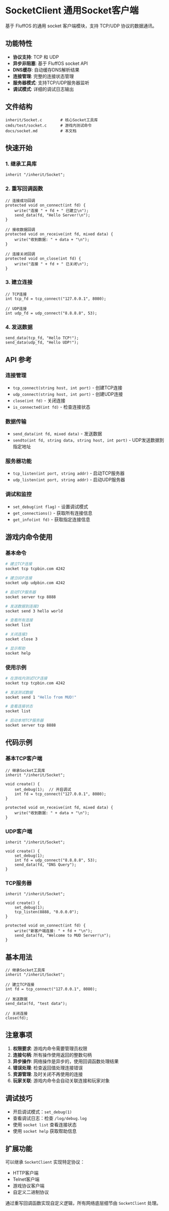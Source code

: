 # SocketClient 通用Socket客户端

基于 FluffOS 的通用 socket 客户端模块，支持 TCP/UDP 协议的数据通讯。

## 功能特性

- **协议支持**: TCP 和 UDP
- **异步非阻塞**: 基于 FluffOS socket API
- **DNS缓存**: 自动缓存DNS解析结果
- **连接管理**: 完整的连接状态管理
- **服务器模式**: 支持TCP/UDP服务器监听
- **调试模式**: 详细的调试日志输出

## 文件结构

```
inherit/Socket.c        # 核心Socket工具库
cmds/test/socket.c      # 游戏内测试命令
docs/socket.md          # 本文档
```

## 快速开始

### 1. 继承工具库

```lpc
inherit "/inherit/Socket";
```

### 2. 重写回调函数

```lpc
// 连接成功回调
protected void on_connect(int fd) {
    write("连接 " + fd + " 已建立\n");
    send_data(fd, "Hello Server!\n");
}

// 接收数据回调
protected void on_receive(int fd, mixed data) {
    write("收到数据: " + data + "\n");
}

// 连接关闭回调
protected void on_close(int fd) {
    write("连接 " + fd + " 已关闭\n");
}
```

### 3. 建立连接

```lpc
// TCP连接
int tcp_fd = tcp_connect("127.0.0.1", 8080);

// UDP连接
int udp_fd = udp_connect("8.8.8.8", 53);
```

### 4. 发送数据

```lpc
send_data(tcp_fd, "Hello TCP!");
send_data(udp_fd, "Hello UDP!");
```

## API 参考

### 连接管理

- `tcp_connect(string host, int port)` - 创建TCP连接
- `udp_connect(string host, int port)` - 创建UDP连接
- `close(int fd)` - 关闭连接
- `is_connected(int fd)` - 检查连接状态

### 数据传输

- `send_data(int fd, mixed data)` - 发送数据
- `sendto(int fd, string data, string host, int port)` - UDP发送数据到指定地址

### 服务器功能

- `tcp_listen(int port, string addr)` - 启动TCP服务器
- `udp_listen(int port, string addr)` - 启动UDP服务器

### 调试和监控

- `set_debug(int flag)` - 设置调试模式
- `get_connections()` - 获取所有连接信息
- `get_info(int fd)` - 获取指定连接信息

## 游戏内命令使用

### 基本命令

```bash
# 建立TCP连接
socket tcp tcpbin.com 4242

# 建立UDP连接
socket udp udpbin.com 4242

# 启动TCP服务器
socket server tcp 8888

# 发送数据到连接3
socket send 3 hello world

# 查看所有连接
socket list

# 关闭连接3
socket close 3

# 显示帮助
socket help
```

### 使用示例

```bash
# 在游戏内测试TCP连接
socket tcp tcpbin.com 4242

# 发送测试数据
socket send 1 "Hello from MUD!"

# 查看连接状态
socket list

# 启动本地TCP服务器
socket server tcp 8888
```

## 代码示例

### 基本TCP客户端

```lpc
// 继承Socket工具库
inherit "/inherit/Socket";

void create() {
    set_debug(1);  // 开启调试
    int fd = tcp_connect("127.0.0.1", 8080);
}

protected void on_receive(int fd, mixed data) {
    write("收到数据: " + data + "\n");
}
```

### UDP客户端

```lpc
inherit "/inherit/Socket";

void create() {
    set_debug(1);
    int fd = udp_connect("8.8.8.8", 53);
    send_data(fd, "DNS Query");
}
```

### TCP服务器

```lpc
inherit "/inherit/Socket";

void create() {
    set_debug(1);
    tcp_listen(8888, "0.0.0.0");
}

protected void on_connect(int fd) {
    write("新客户端连接: " + fd + "\n");
    send_data(fd, "Welcome to MUD Server!\n");
}
```

## 基本用法

```lpc
// 继承Socket工具库
inherit "/inherit/Socket";

// 建立TCP连接
int fd = tcp_connect("127.0.0.1", 8080);

// 发送数据
send_data(fd, "test data");

// 关闭连接
close(fd);
```

## 注意事项

1. **权限要求**: 游戏内命令需要管理员权限
2. **连接句柄**: 所有操作使用返回的整数句柄
3. **异步操作**: 网络操作是异步的，使用回调函数处理结果
4. **错误处理**: 检查返回值处理连接错误
5. **资源管理**: 及时关闭不再使用的连接
6. **玩家关联**: 游戏内命令会自动关联连接和玩家对象

## 调试技巧

- 开启调试模式：`set_debug(1)`
- 查看调试日志：检查 `/log/debug.log`
- 使用 `socket list` 查看连接状态
- 使用 `socket help` 获取帮助信息

## 扩展功能

可以继承 `SocketClient` 实现特定协议：

- HTTP客户端
- Telnet客户端
- 游戏协议客户端
- 自定义二进制协议

通过重写回调函数实现自定义逻辑，所有网络底层细节由 `SocketClient` 处理。